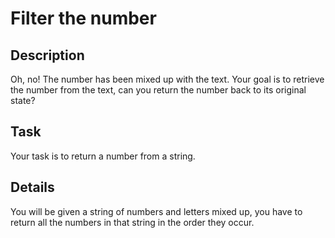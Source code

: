 # Filter the number

## Description

Oh, no! The number has been mixed up with the text. Your goal is to retrieve the number from the text, can you return the number back to its original state?

## Task

Your task is to return a number from a string.

## Details

You will be given a string of numbers and letters mixed up, you have to return all the numbers in that string in the order they occur.
